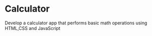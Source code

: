 # Calculator
Develop a calculator app that performs basic math operations using HTML,CSS and JavaScript 
